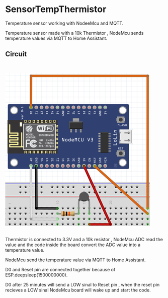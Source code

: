 # SensorTempThermistor

Temperature sensor working with NodeeMcu and MQTT.

Temperature sensor made with a 10k Thermistor , NodeMcu sends temperature values via MQTT to Home Assistant.





## Circuit
<br>

![GitHub Logo](https://github.com/xDiogox/SensorTempThermistor/blob/master/Images/Setup.png)

<br>
 Thermistor is connected to 3.3V and a 10k resistor , NodeMcu ADC read the value and the code inside the board convert the ADC value into a temperature value.<br/>

 NodeMcu send the temperature value via MQTT to Home Assistant.

 D0 and Reset pin are connected together because of ESP.deepsleep(1500000000). 

 D0 after 25 minutes will send a LOW sinal to Reset pin , when the reset pin recieves a LOW sinal NodeMcu board will wake up and start the code.

<h1>


